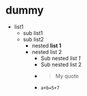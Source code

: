 # dummy
* list1
  * sub list1
  * sub list2
    * nested **list 1**
    * nested list 2
      * Sub nested _list 1_
      * Sub nested list 2
      * > My quote
      * `a+b=5+7`
